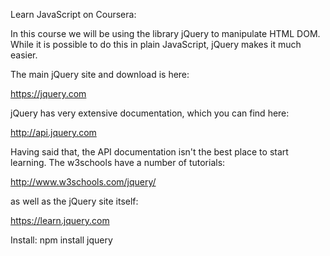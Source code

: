 Learn JavaScript on Coursera:

In this course we will be using the library jQuery to manipulate HTML DOM. While it is possible to do this in plain JavaScript, jQuery makes it much easier. 

The main jQuery site and download is here:

https://jquery.com

jQuery has very extensive documentation, which you can find here:

http://api.jquery.com

Having said that, the API documentation isn't the best place to start learning. The w3schools have a number of tutorials:

http://www.w3schools.com/jquery/

as well as the jQuery site itself:

https://learn.jquery.com

Install:
npm install jquery